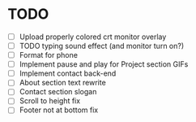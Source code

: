 # TODO

- [ ] Upload properly colored crt monitor overlay
- [ ] TODO typing sound effect (and monitor turn on?)
- [ ] Format for phone
- [ ] Implement pause and play for Project section GIFs
- [ ] Implement contact back-end
- [ ] About section text rewrite
- [ ] Contact section slogan
- [ ] Scroll to height fix
- [ ] Footer not at bottom fix